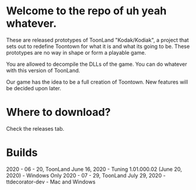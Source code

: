 # Welcome to the repo of uh yeah whatever.
These are released prototypes of ToonLand "Kodak/Kodiak", a project that sets out
to redefine Toontown for what it is and what its going to be. These prototypes are
no way in shape or form a playable game.

You are allowed to decompile the DLLs of the game. You can do whatever with this version
of ToonLand.

Our game has the idea to be a full creation of Toontown. New features will be decided upon later.

# Where to download?
Check the releases tab.

# Builds
2020 - 06 - 20, ToonLand June 16, 2020 - Tuning 1.01.000.02 (June 20, 2020) - Windows Only
2020 - 07 - 29, ToonLand July 29, 2020 - ttdecorator-dev - Mac and Windows

